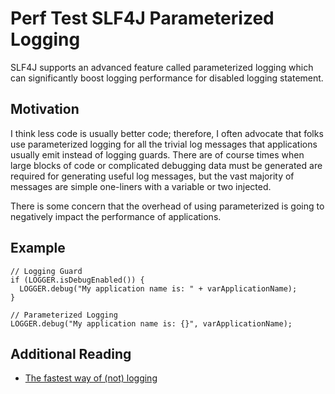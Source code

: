 # Perf Test SLF4J Parameterized Logging

SLF4J supports an advanced feature called parameterized logging which can significantly boost logging performance for disabled logging statement.

## Motivation

I think less code is usually better code; therefore, I often advocate that folks use parameterized logging for all the trivial log messages that applications usually emit instead of logging guards. There are of course times when large blocks of code or complicated debugging data must be generated are required for generating useful log messages, but the vast majority of messages are simple one-liners with a variable or two injected.

There is some concern that the overhead of using parameterized is going to negatively impact the performance of applications.

## Example

```
// Logging Guard
if (LOGGER.isDebugEnabled()) {
  LOGGER.debug("My application name is: " + varApplicationName);
}

// Parameterized Logging
LOGGER.debug("My application name is: {}", varApplicationName);
```

## Additional Reading

* [The fastest way of (not) logging](http://www.slf4j.org/faq.html#logging_performance)